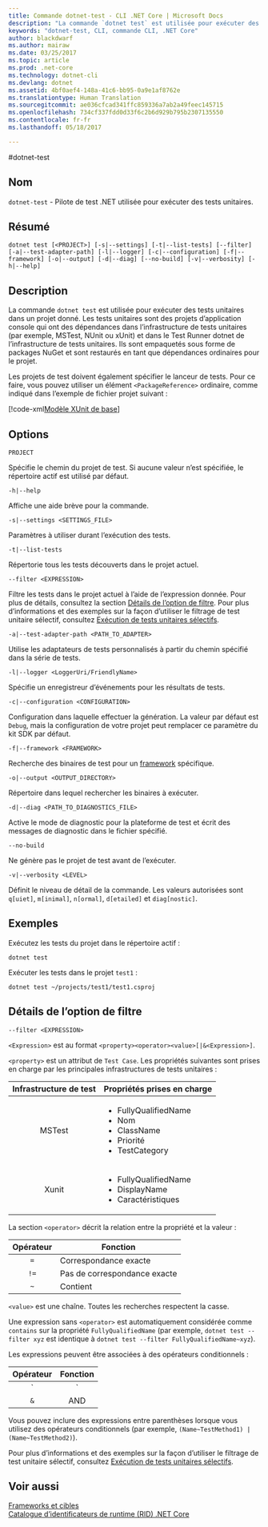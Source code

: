 ```yaml
---
title: Commande dotnet-test - CLI .NET Core | Microsoft Docs
description: "La commande `dotnet test` est utilisée pour exécuter des tests unitaires dans un projet donné."
keywords: "dotnet-test, CLI, commande CLI, .NET Core"
author: blackdwarf
ms.author: mairaw
ms.date: 03/25/2017
ms.topic: article
ms.prod: .net-core
ms.technology: dotnet-cli
ms.devlang: dotnet
ms.assetid: 4bf0aef4-148a-41c6-bb95-0a9e1af8762e
ms.translationtype: Human Translation
ms.sourcegitcommit: ae036cfcad341ffc859336a7ab2a49feec145715
ms.openlocfilehash: 734cf337fdd0d33f6c2b6d929b795b2307135550
ms.contentlocale: fr-fr
ms.lasthandoff: 05/18/2017

---
```


#<a name="dotnet-test"></a>dotnet-test

## <a name="name"></a>Nom

`dotnet-test` - Pilote de test .NET utilisée pour exécuter des tests unitaires.

## <a name="synopsis"></a>Résumé

`dotnet test [<PROJECT>] [-s|--settings] [-t|--list-tests] [--filter] [-a|--test-adapter-path] [-l|--logger] [-c|--configuration] [-f|--framework] [-o|--output] [-d|--diag] [--no-build] [-v|--verbosity] [-h|--help]`

## <a name="description"></a>Description

La commande `dotnet test` est utilisée pour exécuter des tests unitaires dans un projet donné. Les tests unitaires sont des projets d’application console qui ont des dépendances dans l’infrastructure de tests unitaires (par exemple, MSTest, NUnit ou xUnit) et dans le Test Runner dotnet de l’infrastructure de tests unitaires. Ils sont empaquetés sous forme de packages NuGet et sont restaurés en tant que dépendances ordinaires pour le projet.

Les projets de test doivent également spécifier le lanceur de tests. Pour ce faire, vous pouvez utiliser un élément `<PackageReference>` ordinaire, comme indiqué dans l’exemple de fichier projet suivant :

[!code-xml[Modèle XUnit de base](../../../samples/snippets/csharp/xunit-test/xunit-test.csproj)]

## <a name="options"></a>Options

`PROJECT`
    
Spécifie le chemin du projet de test. Si aucune valeur n’est spécifiée, le répertoire actif est utilisé par défaut.

`-h|--help`

Affiche une aide brève pour la commande.

`-s|--settings <SETTINGS_FILE>`

Paramètres à utiliser durant l’exécution des tests. 

`-t|--list-tests`

Répertorie tous les tests découverts dans le projet actuel. 

`--filter <EXPRESSION>`

Filtre les tests dans le projet actuel à l’aide de l’expression donnée. Pour plus de détails, consultez la section [Détails de l’option de filtre](#filter-option-details). Pour plus d’informations et des exemples sur la façon d’utiliser le filtrage de test unitaire sélectif, consultez [Exécution de tests unitaires sélectifs](../testing/selective-unit-tests.md).

`-a|--test-adapter-path <PATH_TO_ADAPTER>`

Utilise les adaptateurs de tests personnalisés à partir du chemin spécifié dans la série de tests. 

`-l|--logger <LoggerUri/FriendlyName>`

Spécifie un enregistreur d’événements pour les résultats de tests. 

`-c|--configuration <CONFIGURATION>`

Configuration dans laquelle effectuer la génération. La valeur par défaut est `Debug`, mais la configuration de votre projet peut remplacer ce paramètre du kit SDK par défaut.

`-f|--framework <FRAMEWORK>`

Recherche des binaires de test pour un [framework](../../standard/frameworks.md) spécifique.

`-o|--output <OUTPUT_DIRECTORY>`

Répertoire dans lequel rechercher les binaires à exécuter.

`-d|--diag <PATH_TO_DIAGNOSTICS_FILE>`

Active le mode de diagnostic pour la plateforme de test et écrit des messages de diagnostic dans le fichier spécifié. 

`--no-build` 

Ne génère pas le projet de test avant de l’exécuter.

`-v|--verbosity <LEVEL>`

Définit le niveau de détail de la commande. Les valeurs autorisées sont `q[uiet]`, `m[inimal]`, `n[ormal]`, `d[etailed]` et `diag[nostic]`.

## <a name="examples"></a>Exemples

Exécutez les tests du projet dans le répertoire actif :

`dotnet test` 

Exécuter les tests dans le projet `test1` :

`dotnet test ~/projects/test1/test1.csproj`

## <a name="filter-option-details"></a>Détails de l’option de filtre

`--filter <EXPRESSION>`

`<Expression>` est au format `<property><operator><value>[|&<Expression>]`.

`<property>` est un attribut de `Test Case`. Les propriétés suivantes sont prises en charge par les principales infrastructures de tests unitaires :

| Infrastructure de test | Propriétés prises en charge                                                                                      |
| :------------: | --------------------------------------------------------------------------------------------------------- |
| MSTest         | <ul><li>FullyQualifiedName</li><li>Nom</li><li>ClassName</li><li>Priorité</li><li>TestCategory</li></ul> |
| Xunit          | <ul><li>FullyQualifiedName</li><li>DisplayName</li><li>Caractéristiques</li></ul>                                   |

La section `<operator>` décrit la relation entre la propriété et la valeur :

| Opérateur | Fonction        |
| :------: | --------------- |
| `=`      | Correspondance exacte     |
| `!=`     | Pas de correspondance exacte |
| `~`      | Contient        |

`<value>` est une chaîne. Toutes les recherches respectent la casse.

Une expression sans `<operator>` est automatiquement considérée comme `contains` sur la propriété `FullyQualifiedName` (par exemple, `dotnet test --filter xyz` est identique à `dotnet test --filter FullyQualifiedName~xyz`).

Les expressions peuvent être associées à des opérateurs conditionnels :

| Opérateur | Fonction |
| :------: | :------: |
| `|`      | OU       |
| `&`      | AND      |

Vous pouvez inclure des expressions entre parenthèses lorsque vous utilisez des opérateurs conditionnels (par exemple, `(Name~TestMethod1) | (Name~TestMethod2)`).

Pour plus d’informations et des exemples sur la façon d’utiliser le filtrage de test unitaire sélectif, consultez [Exécution de tests unitaires sélectifs](../testing/selective-unit-tests.md).

## <a name="see-also"></a>Voir aussi

[Frameworks et cibles](../../standard/frameworks.md)   
[Catalogue d’identificateurs de runtime (RID) .NET Core](../rid-catalog.md)

